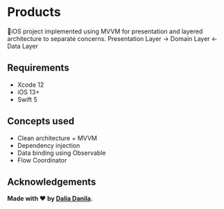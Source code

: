 # Products
📱iOS project implemented using MVVM for presentation and layered architecture to separate concerns.
Presentation Layer -> Domain Layer <- Data Layer

## Requirements

- Xcode 12
- iOS 13+
- Swift 5

## Concepts used

- Clean architecture + MVVM
- Dependency injection
- Data binding using Observable
- Flow Coordinator


## Acknowledgements

**Made with ❤️ by [Dalia Danila](https://github.com/daliadanila).**

